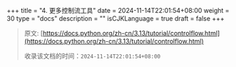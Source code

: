 +++
title = "4. 更多控制流工具"
date = 2024-11-14T22:01:54+08:00
weight = 30
type = "docs"
description = ""
isCJKLanguage = true
draft = false
+++

> 原文: [https://docs.python.org/zh-cn/3.13/tutorial/controlflow.html](https://docs.python.org/zh-cn/3.13/tutorial/controlflow.html)
>
> 收录该文档的时间：`2024-11-14T22:01:54+08:00`

